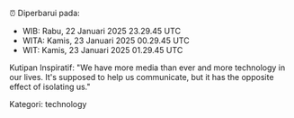 ⏰ Diperbarui pada:
- WIB: Rabu, 22 Januari 2025 23.29.45 UTC
- WITA: Kamis, 23 Januari 2025 00.29.45 UTC
- WIT: Kamis, 23 Januari 2025 01.29.45 UTC

Kutipan Inspiratif:
"We have more media than ever and more technology in our lives. It's supposed to help us communicate, but it has the opposite effect of isolating us."


Kategori: technology

